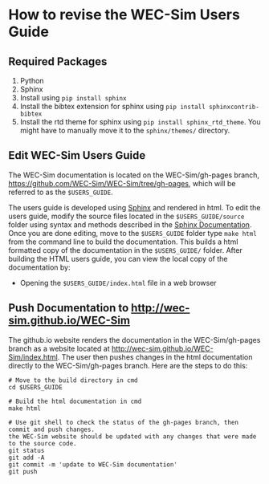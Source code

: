 # How to revise the WEC-Sim Users Guide

## Required Packages
1. Python
1. Sphinx
  1. Install using ``pip install sphinx``
  1. Install the bibtex extension for sphinx using ``pip install sphinxcontrib-bibtex``
  1. Install the rtd theme for sphinx using ``pip install sphinx_rtd_theme``. You might have to manually move it to the ``sphinx/themes/`` directory.

## Edit WEC-Sim Users Guide
The WEC-Sim documentation is located on the WEC-Sim/gh-pages branch, https://github.com/WEC-Sim/WEC-Sim/tree/gh-pages, which will be referred to as the ``$USERS_GUIDE``.

The users guide is developed using [Sphinx](http://sphinx-doc.org/) and rendered in html. To edit  the users guide, modify the source files located in the ``$USERS_GUIDE/source`` folder using syntax and methods described in the [Sphinx Documentation](http://sphinx-doc.org/contents.html). Once you are done editing, move to the ``$USERS_GUIDE`` folder type ``make html`` from the command line to build the documentation. This builds a html formatted copy of the documentation in the ``$USERS_GUIDE/`` folder. After building the HTML users guide, you can view the local copy of the documentation by:
  * Opening the ``$USERS_GUIDE/index.html`` file in a web browser

## Push Documentation to  http://wec-sim.github.io/WEC-Sim
The github.io website renders the documentation in the WEC-Sim/gh-pages branch as a website located at http://wec-sim.github.io/WEC-Sim/index.html. The user then pushes changes in the html documentation directly to the WEC-Sim/gh-pages branch. Here are the steps to do this:

  ```Shell
  # Move to the build directory in cmd
  cd $USERS_GUIDE

  # Build the html documentation in cmd
  make html

  # Use git shell to check the status of the gh-pages branch, then commit and push changes. 
  the WEC-Sim website should be updated with any changes that were made to the source code.
  git status
  git add -A
  git commit -m 'update to WEC-Sim documentation'
  git push
  ```